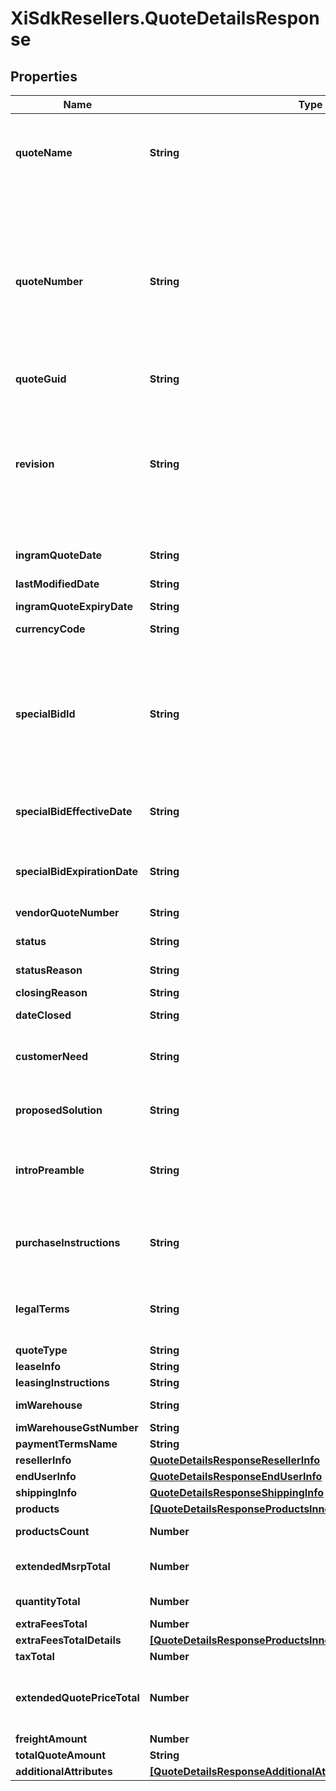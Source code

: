 # XiSdkResellers.QuoteDetailsResponse

## Properties

Name | Type | Description | Notes
------------ | ------------- | ------------- | -------------
**quoteName** | **String** | Quote Name given to quote by sales team or system generated.  Generally used as a reference to identify the quote. | [optional] 
**quoteNumber** | **String** | Unique identifier generated by Ingram Micro&#39;s CRM specific to each quote.  When applying a filter to the quoteNumber and including a partial quote number in the filter, all quotes containing any information included in the filter can be retrieved as a subset of all available customer quotes. | [optional] 
**quoteGuid** | **String** |  | [optional] 
**revision** | **String** | When a quote has been revised and updated, the quote number remains the same throughout the lifecycle of the quote, however, a Revision number is updated for each revision of the quote.  The revision numbers is associated with the Unique Quote Number. | [optional] 
**ingramQuoteDate** | **String** | Date the Quote was initially Created. | [optional] 
**lastModifiedDate** | **String** | Date the Quote was last updated or modified. | [optional] 
**ingramQuoteExpiryDate** | **String** | Quote expiration date. | [optional] 
**currencyCode** | **String** | Three letter currency code. | [optional] 
**specialBidId** | **String** | Price discount identifyer to specify  a pricing discount that has been applied to the quote. If present - the priceDeviationStartDate and priceDeviationExpiryDate must be presented. Cisco refers to this as a Dart | [optional] 
**specialBidEffectiveDate** | **String** | If price discount has been applied to the quote - the starting date the discount begins. | [optional] 
**specialBidExpirationDate** | **String** | If a price discount has been applied to the quote - The date the discount expires and will no longer be applicable. | [optional] 
**vendorQuoteNumber** | **String** |  | [optional] 
**status** | **String** | This refers to the primary status of the quote.  API responses will return | [optional] 
**statusReason** | **String** |  | [optional] 
**closingReason** | **String** | Closing Reason for quote. | [optional] 
**dateClosed** | **String** |  | [optional] 
**customerNeed** | **String** | Details related to the customer&#39;s request for the quote entered by the sales representative or system generated. | [optional] 
**proposedSolution** | **String** | Ingram Micro proposed solution and summary of quote. | [optional] 
**introPreamble** | **String** | Introductory paragraph included in each quote.  Legally required - must be included when presenting the quote details. | [optional] 
**purchaseInstructions** | **String** | Purchase instructions.  Legally required - must be included when presenting the quote details. | [optional] 
**legalTerms** | **String** | Legal terms -  Legally required - must be included when presenting the quote details. | [optional] 
**quoteType** | **String** |  | [optional] 
**leaseInfo** | **String** | Lease information. | [optional] 
**leasingInstructions** | **String** | Leasing information | [optional] 
**imWarehouse** | **String** | Warehouse name and Address | [optional] 
**imWarehouseGstNumber** | **String** | Warehouse GST Number | [optional] 
**paymentTermsName** | **String** |  | [optional] 
**resellerInfo** | [**QuoteDetailsResponseResellerInfo**](QuoteDetailsResponseResellerInfo.md) |  | [optional] 
**endUserInfo** | [**QuoteDetailsResponseEndUserInfo**](QuoteDetailsResponseEndUserInfo.md) |  | [optional] 
**shippingInfo** | [**QuoteDetailsResponseShippingInfo**](QuoteDetailsResponseShippingInfo.md) |  | [optional] 
**products** | [**[QuoteDetailsResponseProductsInner]**](QuoteDetailsResponseProductsInner.md) |  | [optional] 
**productsCount** | **Number** | Total number of products included in the quote | [optional] 
**extendedMsrpTotal** | **Number** | Total extended MSRP for all products included in the quote | [optional] 
**quantityTotal** | **Number** | Total quantity of all items in the quote. | [optional] 
**extraFeesTotal** | **Number** |  | [optional] 
**extraFeesTotalDetails** | [**[QuoteDetailsResponseProductsInnerPriceExtraFeesDetailsInner]**](QuoteDetailsResponseProductsInnerPriceExtraFeesDetailsInner.md) |  | [optional] 
**taxTotal** | **Number** |  | [optional] 
**extendedQuotePriceTotal** | **Number** | Total amount of quoted price for all products in the quote including both solution products and suggested products. | [optional] 
**freightAmount** | **Number** |  | [optional] 
**totalQuoteAmount** | **String** |  | [optional] 
**additionalAttributes** | [**[QuoteDetailsResponseAdditionalAttributesInner]**](QuoteDetailsResponseAdditionalAttributesInner.md) |  | [optional] 


